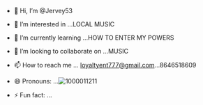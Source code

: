 - 👋 Hi, I’m @Jervey53
- 👀 I’m interested in ...LOCAL MUSIC
- 🌱 I’m currently learning ...HOW TO ENTER MY POWERS
- 💞️ I’m looking to collaborate on ...MUSIC
- 📫 How to reach me ... loyaltyent777@gmail.com...8646518609
- 😄 Pronouns: ...![1000011211](https://github.com/user-attachments/assets/966a6ff1-0711-40b8-9254-91904af4920e)

- ⚡ Fun fact: ...

<!---
Jervey53/Jervey53 is a ✨ special ✨ repository because its `README.md` (this file) appears on your GitHub profile.
You can click the Preview link to take a look at your changes.
--->
